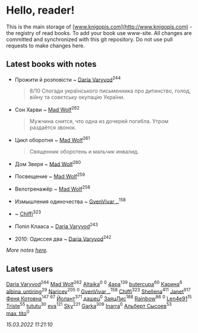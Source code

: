 # Hello, reader!
This is the main storage of [www.knigopis.com](http://www.knigopis.com) - the registry of read books.
To add your book use www-site. All changes are committed and synchronized with this git repository.
Do not use pull requests to make changes here.


## Latest books with notes
* Прожити й розповісти ~ [Daria Varyvod](users/829/829893410524253-facebook)<sup>244</sup>
    > 8/10 Спогади українського письменника про дитинство, голод, війну та совєтську окупацію України.

* Сон Харви ~ [Mad Wolf](users/947/94738840-vkontakte)<sup>262</sup>
    > Мужчина снится, что одна из дочерей погибла. Утром раздаётся звонок.

* Цикл оборотня ~ [Mad Wolf](users/947/94738840-vkontakte)<sup>261</sup>
    > Священник оборотень и мальчик инвалид.

* Дом Зверя ~ [Mad Wolf](users/947/94738840-vkontakte)<sup>260</sup>

* Посвещение ~ [Mad Wolf](users/947/94738840-vkontakte)<sup>259</sup>

* Велотренажёр ~ [Mad Wolf](users/947/94738840-vkontakte)<sup>258</sup>

* Измышления одиночества ~ [GvenVivar ..](users/158/158266434925901-facebook)<sup>158</sup>

*  ~ [Chiffi](users/105/105831994080785626680-google)<sup>323</sup>

* Попіл Клааса ~ [Daria Varyvod](users/829/829893410524253-facebook)<sup>243</sup>

* 2010: Одиссея два ~ [Daria Varyvod](users/829/829893410524253-facebook)<sup>242</sup>


_More notes [here](latest_books_with_notes.md)._


## Latest users
[Daria Varyvod](users/829/829893410524253-facebook)<sup>244</sup> 
[Mad Wolf](users/947/94738840-vkontakte)<sup>262</sup> 
[Altaika](users/192/192350657-vkontakte)<sup>0</sup> 
[](users/148/1480755193-yandex)<sup>0</sup> 
[4apa](users/117/117392596378069249667-google)<sup>139</sup> 
[butercupa](users/193/193697993-vkontakte)<sup>60</sup> 
[Карина](users/113/113094351246440936608-google)<sup>6</sup> 
[albina_untiring](users/257/2579695-vkontakte)<sup>29</sup> 
[Naricev](users/107/107090515204537133928-google)<sup>205</sup> 
[](users/102/102431900572288706085-google)<sup>0</sup> 
[GvenVivar ..](users/158/158266434925901-facebook)<sup>158</sup> 
[Chiffi](users/105/105831994080785626680-google)<sup>323</sup> 
[Shellena](users/134/13413591548892934957-mailru)<sup>411</sup> 
[Janet](users/108/108113656204404967440-google)<sup>917</sup> 
[Феня Котовна](users/109/109746193906459706720-google)<sup>147</sup> 
[](users/153/1537586159620888-facebook)<sup>67</sup> 
[Йолант](users/104/104690883692185089260-google)<sup>371</sup> 
[дашец](users/111/111162603959936416596-google)<sup>0</sup> 
[ЗаяцЛис](users/112/112388384595246311466-google)<sup>188</sup> 
[Rainbow](users/109/109787328219839805802-google)<sup>86</sup> 
[](users/105/105552767299996122433-google)<sup>0</sup> 
[Len4e91](users/254/254448176-yandex)<sup>15</sup> 
[Triste](users/517/5175580462988229760-mailru)<sup>55</sup> 
[tututu](users/135/135685382-vkontakte)<sup>30</sup> 
[eva](users/111/111656270551033014778-google)<sup>121</sup> 
[Sky](users/118/118049897850017649660-googleplus)<sup>221</sup> 
[Garka](users/115/115753719718250012620-google)<sup>309</sup> 
[Inarra](users/101/101055787251601973291-google)<sup>0</sup> 
[Альберт Сысоев](users/474/47446642-vkontakte)<sup>53</sup> 
[max_tito](users/109/10967144-vkontakte)<sup>0</sup> 


_15.03.2022 11:21:10_
